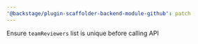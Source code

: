 ```yaml
---
'@backstage/plugin-scaffolder-backend-module-github': patch
---
```


Ensure `teamReviewers` list is unique before calling API
